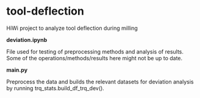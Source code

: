 # tool-deflection
HiWi project to analyze tool deflection during milling


**deviation.ipynb**

File used for testing of preprocessing methods and analysis of results. Some of the operations/methods/results here might not be up to date.

**main.py**

Preprocess the data and builds the relevant datasets for deviation analysis by running trq_stats.build_df_trq_dev().
